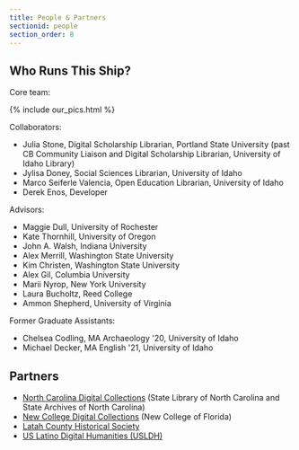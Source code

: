 ```yaml
---
title: People & Partners
sectionid: people
section_order: 8
---
```

## Who Runs This Ship? 

Core team:

{% include our_pics.html %}

Collaborators: 

- Julia Stone, Digital Scholarship Librarian, Portland State University (past CB Community Liaison and Digital Scholarship Librarian, University of Idaho Library)
- Jylisa Doney, Social Sciences Librarian, University of Idaho
- Marco Seiferle Valencia, Open Education Librarian, University of Idaho
- Derek Enos, Developer

Advisors: 

- Maggie Dull, University of Rochester
- Kate Thornhill, University of Oregon
- John A. Walsh, Indiana University
- Alex Merrill, Washington State University
- Kim Christen, Washington State University
- Alex Gil, Columbia University
- Marii Nyrop, New York University
- Laura Bucholtz, Reed College
- Ammon Shepherd, University of Virginia

Former Graduate Assistants:

- Chelsea Codling, MA Archaeology '20, University of Idaho
- Michael Decker, MA English '21, University of Idaho

## Partners

- [North Carolina Digital Collections](http://digital.ncdcr.gov/) (State Library of North Carolina and State Archives of North Carolina)
- [New College Digital Collections](https://dss.ncf.edu/digitalcollections/) (New College of Florida)
- [Latah County Historical Society](https://www.latahcountyhistoricalsociety.org/)
- [US Latino Digital Humanities (USLDH)](https://artepublicopress.com/digital-humanities/)
